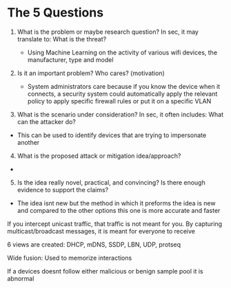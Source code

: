 # The 5 Questions
1. What is the problem or maybe research question? In sec, it may translate to: What is the threat?
	- Using Machine Learning on the activity of various wifi devices, the manufacturer, type and model 

2. Is it an important problem? Who cares? (motivation)
	- System administrators care because if you know the device when it connects, a security system could automatically apply the relevant policy to apply specific firewall rules or put it on a specific VLAN 

3. What is the scenario under consideration? In sec, it often includes: What can the attacker do?
- This can be used to identify devices that are trying to impersonate another 

4. What is the proposed attack or mitigation idea/approach?
- 

5. Is the idea really novel, practical, and convincing?	Is there enough evidence to support the claims?
- The idea isnt new but the method in which it preforms the idea is new and compared to the other options this one is more accurate and faster

If you intercept unicast traffic, that traffic is not meant for you. By capturing multicast/broadcast messages, it is meant for everyone to receive

6 views are created: DHCP, mDNS, SSDP, LBN, UDP, protseq

Wide fusion: Used to memorize interactions

If a devices doesnt follow either malicious or benign sample pool it is abnormal

